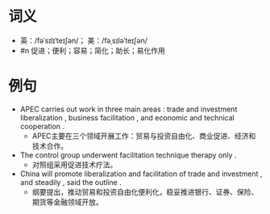 # 词义
- 英：/fəˈsɪlɪˈteɪʃən/； 美：/fəˌsɪləˈteɪʃən/
- #n 促进；便利；容易；简化；助长；易化作用
# 例句
- APEC carries out work in three main areas : trade and investment liberalization , business facilitation , and economic and technical cooperation .
	- APEC主要在三个领域开展工作：贸易与投资自由化、商业促进、经济和技术合作。
- The control group underwent facilitation technique therapy only .
	- 对照组采用促进技术疗法。
- China will promote liberalization and facilitation of trade and investment , and steadily , said the outline .
	- 纲要提出，推动贸易和投资自由化便利化，稳妥推进银行、证券、保险、期货等金融领域开放。
